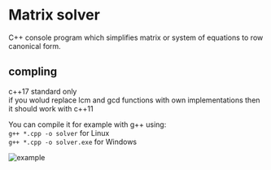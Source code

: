 # Matrix solver

C++ console program which simplifies matrix or system of equations to row canonical form.

## compling

c++17 standard only  
if you wolud replace lcm and gcd functions with own implementations then it should work with c++11  

You can compile it for example with g++ using:  
`g++ *.cpp -o solver` for Linux  
`g++ *.cpp -o solver.exe` for Windows

![example](https://user-images.githubusercontent.com/60814050/197349568-38da2126-69ad-4007-87cf-5eebf989f1c7.png)
